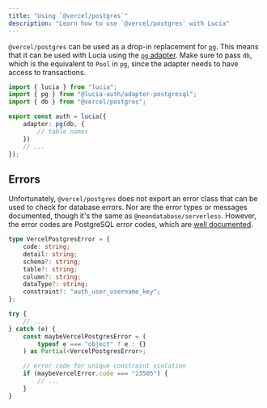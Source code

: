 ```yaml
---
title: "Using `@vercel/postgres`"
description: "Learn how to use `@vercel/postgres` with Lucia"
---
```


`@vercel/postgres` can be used as a drop-in replacement for [`pg`](https://github.com/brianc/node-postgres). This means that it can be used with Lucia using the [`pg` adapter](/database-adapters/pg). Make sure to pass `db`, which is the equivalent to `Pool` in `pg`, since the adapter needs to have access to transactions.

```ts
import { lucia } from "lucia";
import { pg } from "@lucia-auth/adapter-postgresql";
import { db } from "@vercel/postgres";

export const auth = lucia({
	adapter: pg(db, {
		// table names
	})
	// ...
});
```

## Errors

Unfortunately, `@vercel/postgres` does not export an error class that can be used to check for database errors. Nor are the error types or messages documented, though it's the same as `@neondatabase/serverless`. However, the error codes are PostgreSQL error codes, which are [well documented](https://www.postgresql.org/docs/current/errcodes-appendix.html).

```ts
type VercelPostgresError = {
	code: string;
	detail: string;
	schema?: string;
	table?: string;
	column?: string;
	dataType?: string;
	constraint?: "auth_user_username_key";
};
```

```ts
try {
	// ...
} catch (e) {
	const maybeVercelPostgresError = (
		typeof e === "object" ? e : {}
	) as Partial<VercelPostgresError>;

	// error code for unique constraint violation
	if (maybeVercelError.code === "23505") {
		// ...
	}
}
```
